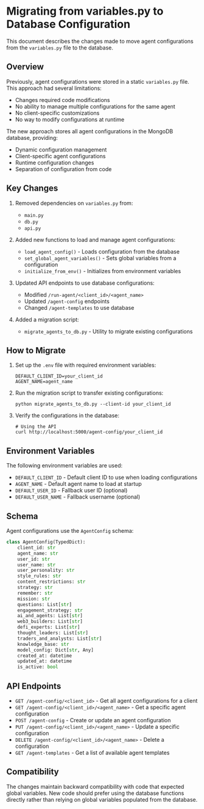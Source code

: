 # Migrating from variables.py to Database Configuration

This document describes the changes made to move agent configurations from the `variables.py` file to the database.

## Overview

Previously, agent configurations were stored in a static `variables.py` file. This approach had several limitations:

- Changes required code modifications
- No ability to manage multiple configurations for the same agent
- No client-specific customizations
- No way to modify configurations at runtime

The new approach stores all agent configurations in the MongoDB database, providing:

- Dynamic configuration management
- Client-specific agent configurations
- Runtime configuration changes
- Separation of configuration from code

## Key Changes

1. Removed dependencies on `variables.py` from:

   - `main.py`
   - `db.py`
   - `api.py`

2. Added new functions to load and manage agent configurations:

   - `load_agent_config()` - Loads configuration from the database
   - `set_global_agent_variables()` - Sets global variables from a configuration
   - `initialize_from_env()` - Initializes from environment variables

3. Updated API endpoints to use database configurations:

   - Modified `/run-agent/<client_id>/<agent_name>`
   - Updated `/agent-config` endpoints
   - Changed `/agent-templates` to use database

4. Added a migration script:
   - `migrate_agents_to_db.py` - Utility to migrate existing configurations

## How to Migrate

1. Set up the `.env` file with required environment variables:

   ```
   DEFAULT_CLIENT_ID=your_client_id
   AGENT_NAME=agent_name
   ```

2. Run the migration script to transfer existing configurations:

   ```
   python migrate_agents_to_db.py --client-id your_client_id
   ```

3. Verify the configurations in the database:
   ```
   # Using the API
   curl http://localhost:5000/agent-config/your_client_id
   ```

## Environment Variables

The following environment variables are used:

- `DEFAULT_CLIENT_ID` - Default client ID to use when loading configurations
- `AGENT_NAME` - Default agent name to load at startup
- `DEFAULT_USER_ID` - Fallback user ID (optional)
- `DEFAULT_USER_NAME` - Fallback username (optional)

## Schema

Agent configurations use the `AgentConfig` schema:

```python
class AgentConfig(TypedDict):
    client_id: str
    agent_name: str
    user_id: str
    user_name: str
    user_personality: str
    style_rules: str
    content_restrictions: str
    strategy: str
    remember: str
    mission: str
    questions: List[str]
    engagement_strategy: str
    ai_and_agents: List[str]
    web3_builders: List[str]
    defi_experts: List[str]
    thought_leaders: List[str]
    traders_and_analysts: List[str]
    knowledge_base: str
    model_config: Dict[str, Any]
    created_at: datetime
    updated_at: datetime
    is_active: bool
```

## API Endpoints

- `GET /agent-config/<client_id>` - Get all agent configurations for a client
- `GET /agent-config/<client_id>/<agent_name>` - Get a specific agent configuration
- `POST /agent-config` - Create or update an agent configuration
- `PUT /agent-config/<client_id>/<agent_name>` - Update a specific configuration
- `DELETE /agent-config/<client_id>/<agent_name>` - Delete a configuration
- `GET /agent-templates` - Get a list of available agent templates

## Compatibility

The changes maintain backward compatibility with code that expected global variables.
New code should prefer using the database functions directly rather than relying on
global variables populated from the database.
